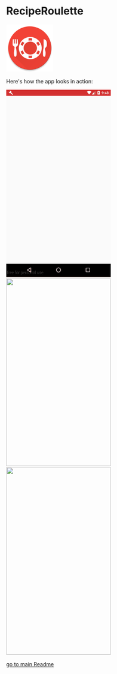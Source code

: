 # RecipeRoulette


<img src="https://github.com/ViksaaSkool/RecipeRoulette/blob/master/art/logo.png" width="126" height="126"/>


Here's how the app looks in action:

<img src="https://github.com/ViksaaSkool/RecipeRoulette/blob/master/art/preview_1.gif" width="280" height="500"/>
<img src="https://github.com/ViksaaSkool/RecipeRoulette/blob/master/art/preview_2.gif" width="280" height="500"/>
<img src="https://github.com/ViksaaSkool/RecipeRoulette/blob/master/art/preview_3.gif" width="280" height="500"/>


[go to main Readme](http://bit.ly/2dKfgin)

